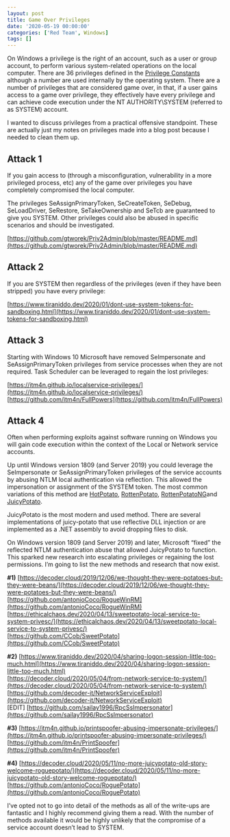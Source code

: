 ```yaml
---
layout: post
title: Game Over Privileges
date: '2020-05-19 00:00:00'
categories: ['Red Team', Windows]
tags: []
---
```


On Windows a privilege is the right of an account, such as a user or group account, to perform various system-related operations on the local computer. There are 36 privileges defined in the [Privilege Constants](https://docs.microsoft.com/en-us/windows/win32/secauthz/privilege-constants) although a number are used internally by the operating system. There are a number of privileges that are considered game over, in that, if a user gains access to a game over privilege, they effectively have every privilege and can achieve code execution under the NT AUTHORITY\SYSTEM (referred to as SYSTEM) account.

I wanted to discuss privileges from a practical offensive standpoint. These are actually just my notes on privileges made into a blog post because I needed to clean them up.

## Attack 1

If you gain access to (through a misconfiguration, vulnerability in a more privileged process, etc) any of the game over privileges you have completely compromised the local computer.

The privileges SeAssignPrimaryToken, SeCreateToken, SeDebug, SeLoadDriver, SeRestore, SeTakeOwnership and SeTcb are guaranteed to give you SYSTEM. Other privileges could also be abused in specific scenarios and should be investigated.

[https://github.com/gtworek/Priv2Admin/blob/master/README.md](https://github.com/gtworek/Priv2Admin/blob/master/README.md)

## Attack 2

If you are SYSTEM then regardless of the privileges (even if they have been stripped) you have every privilege:

[https://www.tiraniddo.dev/2020/01/dont-use-system-tokens-for-sandboxing.html](https://www.tiraniddo.dev/2020/01/dont-use-system-tokens-for-sandboxing.html)

## Attack 3

Starting with Windows 10 Microsoft have removed SeImpersonate and SeAssignPrimaryToken privileges from service processes when they are not required. Task Scheduler can be leveraged to regain the lost privileges:

[https://itm4n.github.io/localservice-privileges/](https://itm4n.github.io/localservice-privileges/)  
[https://github.com/itm4n/FullPowers](https://github.com/itm4n/FullPowers)

## Attack 4

Often when performing exploits against software running on Windows you will gain code execution within the context of the Local or Network service accounts.

Up until Windows version 1809 (and Server 2019) you could leverage the SeImpersonate or SeAssignPrimaryToken privileges of the service accounts by abusing NTLM local authentication via reflection. This allowed the impersonation or assignment of the SYSTEM token. The most common variations of this method are [HotPotato](https://github.com/foxglovesec/Potato), [RottenPotato](https://github.com/foxglovesec/RottenPotato), [RottenPotatoNG](https://github.com/breenmachine/RottenPotatoNG)and [JuicyPotato](https://github.com/ohpe/juicy-potato).

JuicyPotato is the most modern and used method. There are several implementations of juicy-potato that use reflective DLL injection or are implemented as a .NET assembly to avoid dropping files to disk.

On Windows version 1809 (and Server 2019) and later, Microsoft “fixed” the reflected NTLM authentication abuse that allowed JuicyPotato to function. This sparked new research into escalating privileges or regaining the lost permissions. I’m going to list the new methods and research that now exist.

**#1)** [https://decoder.cloud/2019/12/06/we-thought-they-were-potatoes-but-they-were-beans/](https://decoder.cloud/2019/12/06/we-thought-they-were-potatoes-but-they-were-beans/)  
[https://github.com/antonioCoco/RogueWinRM](https://github.com/antonioCoco/RogueWinRM)  
[https://ethicalchaos.dev/2020/04/13/sweetpotato-local-service-to-system-privesc/](https://ethicalchaos.dev/2020/04/13/sweetpotato-local-service-to-system-privesc/)  
[https://github.com/CCob/SweetPotato](https://github.com/CCob/SweetPotato)

**#2)** [https://www.tiraniddo.dev/2020/04/sharing-logon-session-little-too-much.html](https://www.tiraniddo.dev/2020/04/sharing-logon-session-little-too-much.html)  
[https://decoder.cloud/2020/05/04/from-network-service-to-system/](https://decoder.cloud/2020/05/04/from-network-service-to-system/)  
[https://github.com/decoder-it/NetworkServiceExploit](https://github.com/decoder-it/NetworkServiceExploit)  
[EDIT] [https://github.com/sailay1996/RpcSsImpersonator](https://github.com/sailay1996/RpcSsImpersonator)

**#3)** [https://itm4n.github.io/printspoofer-abusing-impersonate-privileges/](https://itm4n.github.io/printspoofer-abusing-impersonate-privileges/)  
[https://github.com/itm4n/PrintSpoofer](https://github.com/itm4n/PrintSpoofer)

**#4)** [https://decoder.cloud/2020/05/11/no-more-juicypotato-old-story-welcome-roguepotato/](https://decoder.cloud/2020/05/11/no-more-juicypotato-old-story-welcome-roguepotato/)  
[https://github.com/antonioCoco/RoguePotato](https://github.com/antonioCoco/RoguePotato)

I’ve opted not to go into detail of the methods as all of the write-ups are fantastic and I highly recommend giving them a read. With the number of methods available it would be highly unlikely that the compromise of a service account doesn’t lead to SYSTEM.
